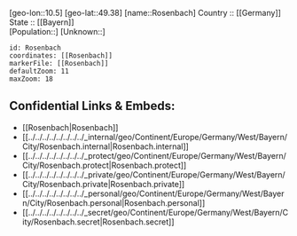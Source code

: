 ﻿---
location: [49.38,10.5] 
mapzoom: [7,12] 
mapmarker: city 
type: City
tags:
- geo/City


SpocWebEntityId: 33767
isDeleted: false
confidential: public

---
[geo-lon::10.5] 
[geo-lat::49.38] 
[name::Rosenbach] 
Country :: [[Germany]]  
State :: [[Bayern]]  
[Population::] 
[Unknown::] 


```leaflet
id: Rosenbach
coordinates: [[Rosenbach]] 
markerFile: [[Rosenbach]] 
defaultZoom: 11 
maxZoom: 18
```


## Confidential Links & Embeds: 
- [[Rosenbach|Rosenbach]]  
- [[../../../../../../../../_internal/geo/Continent/Europe/Germany/West/Bayern/City/Rosenbach.internal|Rosenbach.internal]] 
- [[../../../../../../../../_protect/geo/Continent/Europe/Germany/West/Bayern/City/Rosenbach.protect|Rosenbach.protect]] 
- [[../../../../../../../../_private/geo/Continent/Europe/Germany/West/Bayern/City/Rosenbach.private|Rosenbach.private]] 
- [[../../../../../../../../_personal/geo/Continent/Europe/Germany/West/Bayern/City/Rosenbach.personal|Rosenbach.personal]] 
- [[../../../../../../../../_secret/geo/Continent/Europe/Germany/West/Bayern/City/Rosenbach.secret|Rosenbach.secret]] 
